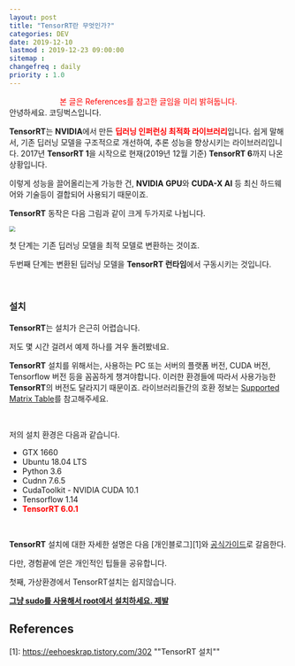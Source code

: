 ```yaml
---
layout: post
title: "TensorRT란 무엇인가?"
categories: DEV
date: 2019-12-10
lastmod : 2019-12-23 09:00:00
sitemap :
changefreq : daily
priority : 1.0
---
```


<center><span style="color:red">본 글은 References를 참고한 글임을 미리 밝혀둡니다.</span></center>
안녕하세요. 코딩벅스입니다. 

**TensorRT**는 **NVIDIA**에서 만든 <span style="color:red;font-weight:bold">딥러닝 인퍼런싱 최적화 라이브러리</span>입니다. 쉽게 말해서, 기존 딥러닝 모델을 구조적으로 개선하여, 추론 성능을 향상시키는 라이브러리입니다. 2017년 **TensorRT 1**을 시작으로 현재(2019년 12월 기준) **TensorRT 6**까지 나온 상황입니다. 

 이렇게 성능을 끌어올리는게 가능한 건, **NVIDIA** **GPU**와 **CUDA-X AI** 등 최신 하드웨어와 기술등이 결합되어 사용되기 때문이죠. 

**TensorRT** 동작은 다음 그림과 같이 크게 두가지로 나뉩니다. 

<img src="https://devblogs.nvidia.com/parallelforall/wp-content/uploads/2016/06/GIE_Graphics_FINAL-1.png" style="zoom:67%;" />

첫 단계는 기존 딥러닝 모델을 최적 모델로 변환하는 것이죠. 

두번째 단계는 변환된 딥러닝 모델을 **TensorRT 런타임**에서 구동시키는 것입니다. 

<br>



### 설치

**TensorRT**는 설치가 은근히 어렵습니다. 

저도 몇 시간 걸려서 예제 하나를 겨우 돌려봤네요. 

**TensorRT** 설치를 위해서는, 사용하는 PC 또는 서버의 플랫폼 버전,  CUDA 버전, Tensorflow 버전 등을 꼼꼼하게 챙겨야합니다. 이러한 환경들에 따라서 사용가능한 **TensorRT**의 버전도 달라지기 때문이죠. 라이브러리들간의 호환 정보는 [Supported Matrix Table][3]를 참고해주세요.

<br>

저의 설치 환경은 다음과 같습니다. 

* GTX 1660
* Ubuntu 18.04 LTS
* Python 3.6
* Cudnn 7.6.5
* CudaToolkit - NVIDIA CUDA 10.1
* Tensorflow 1.14
* <span style="color:red;font-weight:bold">TensorRT 6.0.1</span>

<br>

**TensorRT** 설치에 대한 자세한 설명은 다음 [개인블로그][1]와 [공식가이드][2]로 갈음한다.

다만, 경험끝에 얻은 개인적인 팁들을 공유합니다.

첫째, 가상환경에서 TensorRT설치는 쉽지않습니다. 

<u>**그냥 sudo를 사용해서 root에서 설치하세요. 제발**</u> 



## References

[1]: https://eehoeskrap.tistory.com/302	""TensorRT 설치""

[2]:https://docs.nvidia.com/deeplearning/sdk/tensorrt-install-guide/index.html	"NVIDIA SDK INSTALLTION DEVELPOER GUIDE"
[3]: https://docs.nvidia.com/deeplearning/sdk/tensorrt-support-matrix/index.html	"Supported Matrix"
